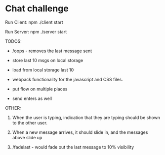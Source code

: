 Chat challenge
==============

Run Client:
npm ./client start

Run Server:
npm ./server start


TODOS:
  * /oops - removes the last message sent


  * store last 10 msgs on local storage
  * load from local storage last 10

  * webpack functionality for the javascript and CSS files.

  * put flow on multiple places

  * send enters as well

  OTHER:
  1. When the user is typing, indication that they are typing should be shown to the other user.

  3. When a new message arrives, it should slide in, and the messages above slide up
  4. /fadelast - would fade out the last message to 10% visibility
